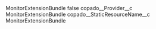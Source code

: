 <?xml version="1.0" encoding="UTF-8"?>
<CustomMetadata xmlns="http://soap.sforce.com/2006/04/metadata" xmlns:xsi="http://www.w3.org/2001/XMLSchema-instance" xmlns:xsd="http://www.w3.org/2001/XMLSchema">
    <label>MonitorExtensionBundle</label>
    <protected>false</protected>
    <values>
        <field>copado__Provider__c</field>
        <value xsi:type="xsd:string">MonitorExtensionBundle</value>
    </values>
    <values>
        <field>copado__StaticResourceName__c</field>
        <value xsi:type="xsd:string">MonitorExtensionBundle</value>
    </values>
</CustomMetadata>
